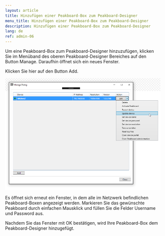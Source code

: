 ```yaml
---
layout: article
title: Hinzufügen einer Peakboard-Box zum Peakboard-Designer
menu_title: Hinzufügen einer Peakboard-Box zum Peakboard-Designer
description: Hinzufügen einer Peakboard-Box zum Peakboard-Designer
lang: de
ref: admin-06
---
```

Um eine Peakboard-Box zum Peakboard-Designer hinzuzufügen, klicken Sie im Menüband des oberen Peakboard-Designer Bereiches auf den Button Manage. Daraufhin öffnet sich ein neues Fenster.

Klicken Sie hier auf den Button Add.

![image_1](/assets/images/admin/update/aktualisieren1.png)

Es öffnet sich erneut ein Fenster, in dem alle im Netzwerk befindlichen Peakboard-Boxen angezeigt werden. Markieren Sie das gewünschte Peakboard durch einfachen Mausklick und füllen Sie die Felder Username und Password aus.

Nachdem Sie das Fenster mit OK bestätigen, wird Ihre Peakboard-Box dem Peakboard-Designer hinzugefügt.
